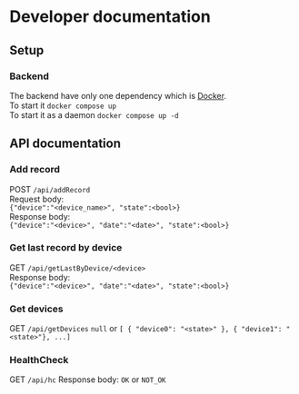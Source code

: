 # Developer documentation

## Setup
### Backend  
The backend have only one dependency which is [Docker](https://www.docker.com/).  
To start it `docker compose up`  
To start it as a daemon `docker compose up -d`  

## API documentation
### Add record
POST `/api/addRecord`  
Request body:  
`{"device":"<device_name>", "state":<bool>}`  
Response body:  
`{"device":"<device>", "date":"<date>", "state":<bool>}`

### Get last record by device
GET `/api/getLastByDevice/<device>`  
Response body:  
`{"device":"<device>", "date":"<date>", "state":<bool>}`

### Get devices
GET `/api/getDevices`
`null` or `[ { "device0": "<state>" }, { "device1": "<state>"}, ...]`

### HealthCheck
GET `/api/hc`
Response body:
`OK` or `NOT_OK`
